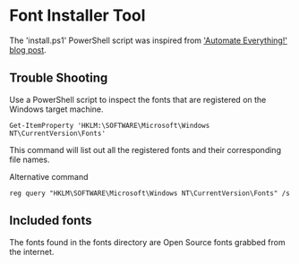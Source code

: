 # Font Installer Tool

The 'install.ps1' PowerShell script was inspired from ['Automate Everything!' blog post](https://eggermontbert.wordpress.com/2021/09/17/installing-fonts-font-families-using-powershell/?utm_source=pocket_mylist).


## Trouble Shooting
Use a PowerShell script to inspect the fonts that are registered on the Windows target machine.
``` shell
Get-ItemProperty 'HKLM:\SOFTWARE\Microsoft\Windows NT\CurrentVersion\Fonts'
```
This command will list out all the registered fonts and their corresponding file names.  

Alternative command
``` shell
reg query "HKLM\SOFTWARE\Microsoft\Windows NT\CurrentVersion\Fonts" /s
```

## Included fonts 
The fonts found in the fonts directory are Open Source fonts grabbed from the internet.
